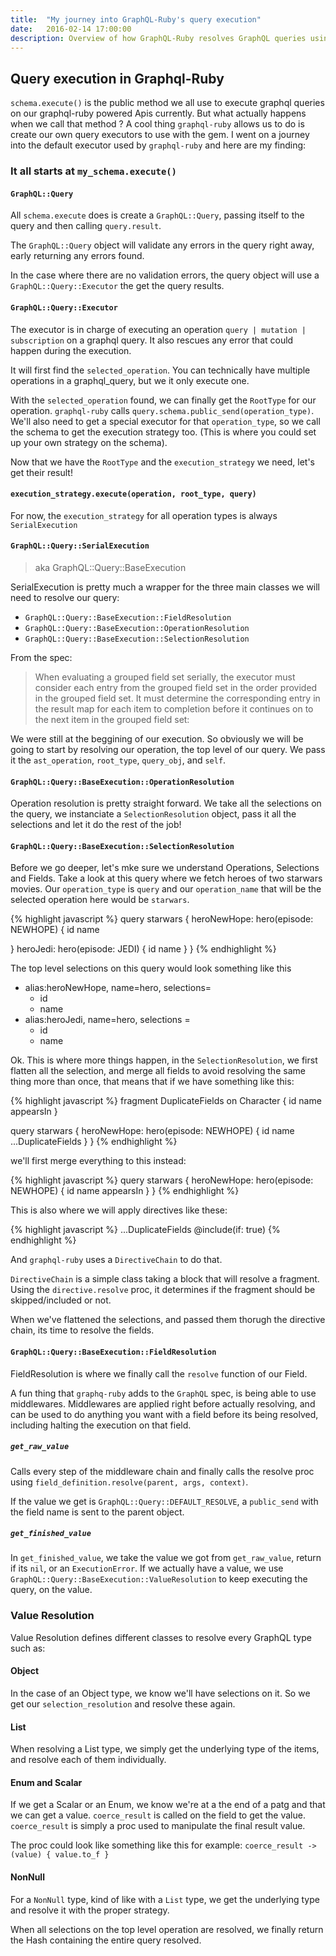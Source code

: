 ```yaml
---
title:  "My journey into GraphQL-Ruby's query execution"
date:   2016-02-14 17:00:00
description: Overview of how GraphQL-Ruby resolves GraphQL queries using it's Executor
---
```


## Query execution in Graphql-Ruby

`schema.execute()` is the public method we all use to execute graphql queries on our graphql-ruby powered Apis currently. But what actually happens when we call that method ? A cool thing `graphql-ruby` allows us to do is create our own query executors to use with the gem. I went on a journey into the default executor used by `graphql-ruby` and here are my finding:

### It all starts at `my_schema.execute()`

#### `GraphQL::Query`

All `schema.execute` does is create a `GraphQL::Query`, passing itself to the query and then calling `query.result`.

The `GraphQL::Query` object will validate any errors in the query right away, early returning any errors found.

In the case where there are no validation errors, the query object will use a `GraphQL::Query::Executor` the get the query results.

#### `GraphQL::Query::Executor`

The executor is in charge of executing an operation `query | mutation | subscription` on a graphql query. It also rescues any error that could happen during the execution.

It will first find the `selected_operation`. You can technically have multiple operations in a graphql_query, but we it only execute one.

With the `selected_operation` found, we can finally get the `RootType` for our operation. `graphql-ruby` calls `query.schema.public_send(operation_type)`. We'll also need to get a special executor for that `operation_type`, so we call the schema to get the execution strategy too. (This is where you could set up your own strategy on the schema).

Now that we have the `RootType` and the `execution_strategy` we need, let's get their result!

#### `execution_strategy.execute(operation, root_type, query)`

For now, the `execution_strategy` for all operation types is always `SerialExecution`

#### `GraphQL::Query::SerialExecution`
> aka GraphQL::Query::BaseExecution

SerialExecution is pretty much a wrapper for the three main classes we will need to resolve our query:

  - `GraphQL::Query::BaseExecution::FieldResolution`
  - `GraphQL::Query::BaseExecution::OperationResolution`
  - `GraphQL::Query::BaseExecution::SelectionResolution`


From the spec:

> When evaluating a grouped field set serially, the executor must consider each entry from the grouped field set in the order provided in the grouped field set. It must determine the corresponding entry in the result map for each item to completion before it continues on to the next item in the grouped field set:

We were still at the beggining of our execution. So obviously we will be going to start by resolving our operation, the top level of our query. We pass it the `ast_operation`, `root_type`, `query_obj`, and `self`.

#### `GraphQL::Query::BaseExecution::OperationResolution`

Operation resolution is pretty straight forward. We take all the selections on the query, we instanciate a `SelectionResolution` object, pass it all the selections and let it do the rest of the job!

#### `GraphQL::Query::BaseExecution::SelectionResolution`

Before we go deeper, let's mke sure we understand Operations, Selections and Fields. Take a look at this query where we fetch heroes of two starwars movies.
Our `operation_type` is `query` and our `operation_name` that will be the selected operation here would be `starwars`.

{% highlight javascript %}
query starwars {
  heroNewHope: hero(episode: NEWHOPE) {
    id
    name

  }
  heroJedi: hero(episode: JEDI) {
    id
    name
  }
}
{% endhighlight %}

The top level selections on this query would look something like this

  - alias:heroNewHope, name=hero, selections=
    - id
    - name
  - alias:heroJedi, name=hero, selections =
    - id
    - name

Ok. This is where more things happen, in the `SelectionResolution`, we first flatten all the selection, and merge all fields to avoid resolving the same thing more than once, that means that if we have something like this:

{% highlight javascript %}
fragment DuplicateFields on Character {
  id
  name
  appearsIn
}

query starwars {
  heroNewHope: hero(episode: NEWHOPE) {
    id
    name
    ...DuplicateFields
  }
}
{% endhighlight %}

we'll first merge everything to this instead:

{% highlight javascript %}
query starwars {
  heroNewHope: hero(episode: NEWHOPE) {
    id
    name
    appearsIn
  }
}
{% endhighlight %}

This is also where we will apply directives like these:

{% highlight javascript %}
    ...DuplicateFields @include(if: true)
{% endhighlight %}

And `graphql-ruby` uses a `DirectiveChain` to do that.

`DirectiveChain` is a simple class taking a block that will resolve a fragment. Using the `directive.resolve` proc, it determines if the fragment should be skipped/included or not.

When we've flattened the selections, and passed them thorugh the directive chain, its time to resolve the fields.

#### `GraphQL::Query::BaseExecution::FieldResolution`

FieldResolution is where we finally call the `resolve` function of our Field.

A fun thing that `graphq-ruby` adds to the `GraphQL` spec, is being able to use middlewares. Middlewares are applied right before actually resolving, and can be used to do anything you want with a field before its being resolved, including halting the execution on that field.

##### `get_raw_value`
Calls every step of the middleware chain and finally calls the resolve proc using `field_definition.resolve(parent, args, context)`.

If the value we get is `GraphQL::Query::DEFAULT_RESOLVE`, a `public_send` with the field name is sent to the parent object.

##### `get_finished_value`
In `get_finished_value`, we take the value we got from `get_raw_value`, return if its `nil`, or an `ExecutionError`. If we actually have a value, we use `GraphQL::Query::BaseExecution::ValueResolution` to keep executing the query, on the value.

### Value Resolution

Value Resolution defines different classes to resolve every GraphQL type such as:

#### Object

In the case of an Object type, we know we'll have selections on it. So we get our `selection_resolution` and resolve these again.

#### List

When resolving a List type, we simply get the underlying type of the items, and resolve each of them individually.

#### Enum and Scalar

If we get a Scalar or an Enum, we know we're at a the end of a patg and that we can get a value. `coerce_result` is called on the field to get the value. `coerce_result` is simply a proc used to manipulate the final result value.

The proc could look like something like this for example: `coerce_result -> (value) { value.to_f }`

#### NonNull

For a `NonNull` type, kind of like with a `List` type, we get the underlying type and resolve it with the proper strategy.

When all selections on the top level operation are resolved, we finally return the Hash containing the entire query resolved.
